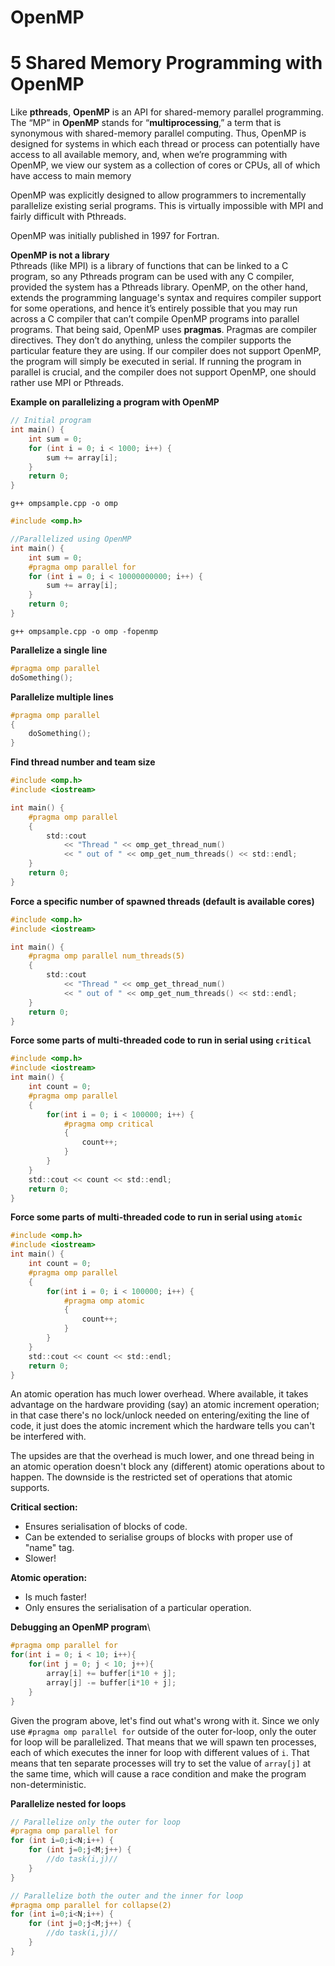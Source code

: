 # OpenMP

# 5 Shared Memory Programming with OpenMP

Like **pthreads**, **OpenMP** is an API for shared-memory parallel programming. The “MP” in **OpenMP** stands for “**multiprocessing**,” a term that is synonymous with shared-memory parallel computing. Thus, OpenMP is designed for systems in which each thread or process can potentially have access to all available memory, and, when we’re programming with OpenMP, we view our system as a collection of cores or CPUs, all of which have access to main memory

OpenMP was explicitly designed to allow programmers to incrementally parallelize existing serial programs. This is virtually impossible with MPI and fairly difficult with Pthreads.

OpenMP was initially published in 1997 for Fortran.

**OpenMP is not a library**\
Pthreads (like MPI) is a library of functions that can be linked to a C program, so any Pthreads program can be used with any C compiler, provided the system has a Pthreads library. OpenMP, on the other hand, extends the programming language's syntax and requires compiler support for some operations, and hence it’s entirely possible that you may run across a C compiler that can’t compile OpenMP programs into parallel programs. That being said, OpenMP uses **pragmas**. Pragmas are compiler directives. They don’t do anything, unless the compiler supports the particular feature they are using. If our compiler does not support OpenMP, the program will simply be executed in serial. If running the program in parallel is crucial, and the compiler does not support OpenMP, one should rather use MPI or Pthreads.

**Example on parallelizing a program with OpenMP**
```C
// Initial program
int main() {
    int sum = 0;
    for (int i = 0; i < 1000; i++) {
        sum += array[i];
    }
    return 0;
}
```
`g++ ompsample.cpp -o omp`
```C
#include <omp.h>

//Parallelized using OpenMP
int main() {
    int sum = 0;
    #pragma omp parallel for
    for (int i = 0; i < 10000000000; i++) {
        sum += array[i];
    }
    return 0;
}
```
`g++ ompsample.cpp -o omp -fopenmp`

**Parallelize a single line**
```C
#pragma omp parallel
doSomething();
```

**Parallelize multiple lines**
```C
#pragma omp parallel
{
    doSomething();
}
```

**Find thread number and team size**
```C
#include <omp.h>
#include <iostream>

int main() {
    #pragma omp parallel
    {
        std::cout
            << "Thread " << omp_get_thread_num()
            << " out of " << omp_get_num_threads() << std::endl;
    }
    return 0;
}
```

**Force a specific number of spawned threads (default is available cores)**
```C
#include <omp.h>
#include <iostream>

int main() {
    #pragma omp parallel num_threads(5)
    {
        std::cout
            << "Thread " << omp_get_thread_num()
            << " out of " << omp_get_num_threads() << std::endl;
    }
    return 0;
}
```

**Force some parts of multi-threaded code to run in serial using `critical`**
```C
#include <omp.h>
#include <iostream>
int main() {
    int count = 0;
    #pragma omp parallel
    {
        for(int i = 0; i < 100000; i++) {
            #pragma omp critical
            {
                count++;
            }
        }
    }
    std::cout << count << std::endl;
    return 0;
}
```
**Force some parts of multi-threaded code to run in serial using `atomic`**
```C
#include <omp.h>
#include <iostream>
int main() {
    int count = 0;
    #pragma omp parallel
    {
        for(int i = 0; i < 100000; i++) {
            #pragma omp atomic
            {
                count++;
            }
        }
    }
    std::cout << count << std::endl;
    return 0;
}
```
An atomic operation has much lower overhead. Where available, it takes advantage on the hardware providing (say) an atomic increment operation; in that case there's no lock/unlock needed on entering/exiting the line of code, it just does the atomic increment which the hardware tells you can't be interfered with.

The upsides are that the overhead is much lower, and one thread being in an atomic operation doesn't block any (different) atomic operations about to happen. The downside is the restricted set of operations that atomic supports.

**Critical section:**
- Ensures serialisation of blocks of code.
- Can be extended to serialise groups of blocks with proper use of "name" tag.
- Slower!

**Atomic operation:**
- Is much faster!
- Only ensures the serialisation of a particular operation.

**Debugging an OpenMP program**\
```C
#pragma omp parallel for
for(int i = 0; i < 10; i++){
    for(int j = 0; j < 10; j++){
        array[i] += buffer[i*10 + j];
        array[j] -= buffer[i*10 + j];
    }
}
```
Given the program above, let's find out what's wrong with it.
Since we only use `#pragma omp parallel for` outside of the outer for-loop, only the outer for loop will be parallelized. That means that we will spawn ten processes, each of which executes the inner for loop with different values of `i`. That means that ten separate processes will try to set the value of `array[j]` at the same time, which will cause a race condition and make the program non-deterministic.

**Parallelize nested for loops**
```C
// Parallelize only the outer for loop
#pragma omp parallel for
for (int i=0;i<N;i++) { 
    for (int j=0;j<M;j++) {
        //do task(i,j)//
    }
}
```
```C
// Parallelize both the outer and the inner for loop
#pragma omp parallel for collapse(2)
for (int i=0;i<N;i++) { 
    for (int j=0;j<M;j++) {
        //do task(i,j)//
    }
}
```
